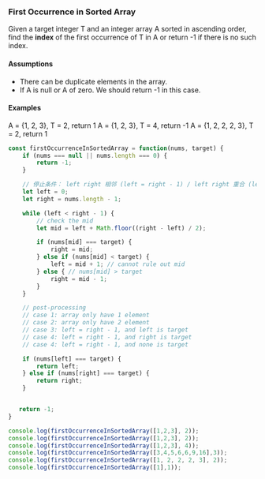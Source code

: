 ### First Occurrence in Sorted Array

Given a target integer T and an integer array A sorted in ascending order, find the **index** of the first occurrence of T in A or return -1 if there is no such index.

#### Assumptions
- There can be duplicate elements in the array.
- If A is null or A of zero. We should return -1 in this case.

#### Examples

A = {1, 2, 3}, T = 2, return 1
A = {1, 2, 3}, T = 4, return -1
A = {1, 2, 2, 2, 3}, T = 2, return 1

```js
const firstOccurrenceInSortedArray = function(nums, target) {
    if (nums === null || nums.length === 0) {
        return -1;
    }

    // 停止条件： left right 相邻 (left = right - 1) / left right 重合 (left = right)
    let left = 0;
    let right = nums.length - 1;

    while (left < right - 1) {
        // check the mid 
        let mid = left + Math.floor((right - left) / 2);

        if (nums[mid] === target) {
            right = mid;
        } else if (nums[mid] < target) {
            left = mid + 1; // cannot rule out mid
        } else { // nums[mid] > target
            right = mid - 1;
        }
    }

    // post-processing
    // case 1: array only have 1 element 
    // case 2: array only have 2 element
    // case 3: left = right - 1, and left is target
    // case 4: left = right - 1, and right is target
    // case 4: left = right - 1, and none is target

    if (nums[left] === target) {
        return left;
    } else if (nums[right] === target) {
        return right;
    }


   return -1;
}

console.log(firstOccurrenceInSortedArray([1,2,3], 2));
console.log(firstOccurrenceInSortedArray([1,2,3], 2));
console.log(firstOccurrenceInSortedArray([1,2,3], 4));
console.log(firstOccurrenceInSortedArray([3,4,5,6,6,9,16],3));
console.log(firstOccurrenceInSortedArray([1, 2, 2, 2, 3], 2));
console.log(firstOccurrenceInSortedArray([1],1));

```
